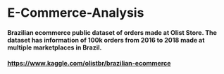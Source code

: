 # E-Commerce-Analysis

#### Brazilian ecommerce public dataset of orders made at Olist Store. The dataset has information of 100k orders from 2016 to 2018 made at multiple marketplaces in Brazil.

#### https://www.kaggle.com/olistbr/brazilian-ecommerce

